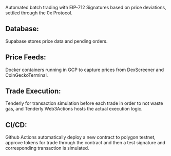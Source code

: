 Automated batch trading with EIP-712 Signatures based on price deviations, settled through the 0x Protocol. 

## Database:
Supabase stores price data and pending orders.

## Price Feeds: 
Docker containers running in GCP to capture prices from DexScreener and CoinGeckoTerminal.

## Trade Execution:
Tenderly for transaction simulation before each trade in order to not waste gas, and Tenderly Web3Actions hosts the actual execution logic.

## CI/CD:
Github Actions automatically deploy a new contract to polygon testnet, approve tokens for trade through the contract and then a test signature and corresponding transaction is simulated.
